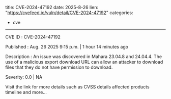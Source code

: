  
title: CVE-2024-47192
date: 2025-8-26
lien: "https://cvefeed.io/vuln/detail/CVE-2024-47192"
categories:
  - cve
---

CVE ID : CVE-2024-47192

Published :  Aug. 26
2025
9:15 p.m. | 1 hour
14 minutes ago

Description : An issue was discovered in Mahara 23.04.8 and 24.04.4. The use of a malicious export download URL can allow an attacker to download files that they do not have permission to download.

Severity: 0.0 | NA

Visit the link for more details
such as CVSS details
affected products
timeline
and more...
